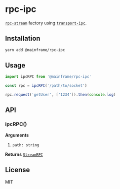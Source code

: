 # rpc-ipc

[`rpc-stream`](../rpc-stream) factory using [`transport-ipc`](../transport-ipc).

## Installation

```sh
yarn add @mainframe/rpc-ipc
```

## Usage

```js
import ipcRPC from '@mainframe/rpc-ipc'

const rpc = ipcRPC('/path/to/socket')

rpc.request('getUser', ['1234']).then(console.log)
```

## API

### ipcRPC()

**Arguments**

1.  `path: string`

**Returns** [`StreamRPC`](../rpc-stream)

## License

MIT
